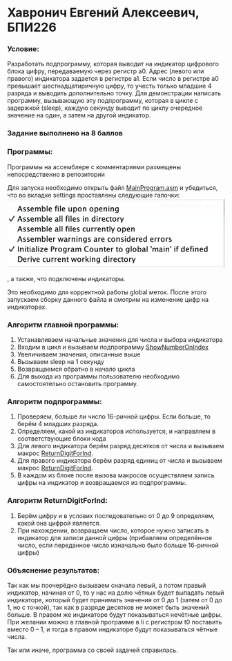 # Хавронич Евгений Алексеевич, БПИ226
### Условие:
Разработать подпрограмму, которая выводит на индикатор цифрового блока цифру, передаваемую через регистр a0. Адрес (левого или правого) индикатора задается в регистре a1. Если число в регистре a0 превышает шестнадцатиричную цифру, то учесть только младшие 4 разряда и выводить дополнительно точку. Для демонстрации написать программу, вызывающую эту подпрограмму, которая в цикле с задержкой (sleep), каждую секунду выводит по циклу очередное значение на один, а затем на другой индикатор.
### Задание выполнено на 8 баллов
### Программы:
Программы на ассемблере с комментариями размещены непосредственно в репозитории

Для запуска необходимо открыть файл [MainProgram.asm](MainProgram.asm) и убедиться, что во вкладке settings проставлены следующие галочки:
![](Settings.png)

, а также, что подключены индикаторы.

Это необходимо для корректной работы global меток.
После этого запускаем сборку данного файла и смотрим на изменение цифр на индикаторах.
### Алгоритм главной программы:
1. Устанавливаем начальные значения для числа и выбора индикатора
2. Входим в цикл и вызываем подпрограмму [ShowNumberOnIndex](SubProgram.asm)
3. Увеличиваем значения, описанные выше
4. Вызываем sleep на 1 секунду
5. Возвращаемся обратно в начало цикла
6. Для выхода из программы пользователю необходимо самостоятельно остановить программу.

### Алгоритм подпрограммы:
1. Проверяем, больше ли число 16-ричной цифры. Если больше, то берём 4 младших разряда.
2. Определяем, какой из индикаторов используется, и направляем в соответствующие блоки кода
3. Для левого индикатора берём разряд десятков от числа и вызываем макрос [ReturnDigitForInd](macrolib.s).
4. Для правого индикатора берём разряд единиц от числа и вызываем макрос [ReturnDigitForInd](macrolib.s).
5. В каждом из блоке после вызова макросов осуществляем запись цифры на индикатор и возвращаемся из подпрограммы.

### Алгоритм ReturnDigitForInd:
1. Берём цифру и в услових последовательно от 0 до 9 определяем, какой она цифрой является.
2. При нахождении, возвращаем число, которое нужно записать в индикатор для записи данной цифры (прибавляем определённое число, если переданное число изначально было больше 16-ричной цифры)

### Объяснение результатов:
Так как мы поочерёдно вызываем сначала левый, а потом правый индикатор, начиная от 0, то у нас на долю чётных будет выпадать левый индикаторе, который будет принимать значения от 0 до 1 (затем от 0 до 1, но с точкой), так как в разряде десятков не может быть значений больше.
В правом же индикаторе будут показываться нечётные цифры.
При желании можно в главной программе в li с регистром t0 поставить вместо 0 – 1, и тогда в правом индикаторе будут показываться чётные числа.

Так или иначе, программа со своей задачей справилась.
